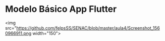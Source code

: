 # Modelo Básico App Flutter

<img src="https://github.com/felpsSS/SENAC/blob/master/aula4/Screenshot_1560966911.png width="150">
